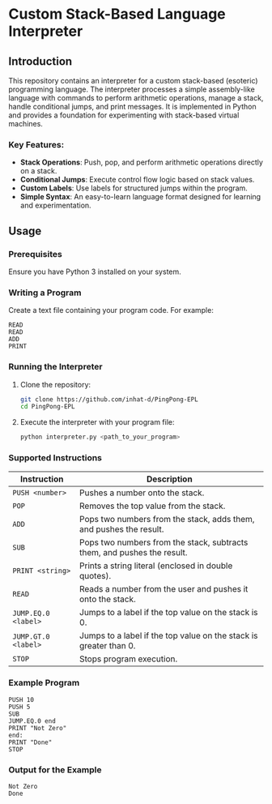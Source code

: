 # Custom Stack-Based Language Interpreter

## Introduction

This repository contains an interpreter for a custom stack-based (esoteric) programming language. The interpreter processes a simple assembly-like language with commands to perform arithmetic operations, manage a stack, handle conditional jumps, and print messages. It is implemented in Python and provides a foundation for experimenting with stack-based virtual machines.

### Key Features:
- **Stack Operations**: Push, pop, and perform arithmetic operations directly on a stack.
- **Conditional Jumps**: Execute control flow logic based on stack values.
- **Custom Labels**: Use labels for structured jumps within the program.
- **Simple Syntax**: An easy-to-learn language format designed for learning and experimentation.

## Usage

### Prerequisites
Ensure you have Python 3 installed on your system.

### Writing a Program
Create a text file containing your program code. For example:

```
READ
READ
ADD
PRINT
```

### Running the Interpreter
1. Clone the repository:
   ```bash
   git clone https://github.com/inhat-d/PingPong-EPL
   cd PingPong-EPL
   ```

2. Execute the interpreter with your program file:
   ```bash
   python interpreter.py <path_to_your_program>
   ```

### Supported Instructions
| **Instruction**  | **Description**                                                                 |
|-------------------|---------------------------------------------------------------------------------|
| `PUSH <number>`   | Pushes a number onto the stack.                                                |
| `POP`             | Removes the top value from the stack.                                         |
| `ADD`             | Pops two numbers from the stack, adds them, and pushes the result.            |
| `SUB`             | Pops two numbers from the stack, subtracts them, and pushes the result.       |
| `PRINT <string>`  | Prints a string literal (enclosed in double quotes).                          |
| `READ`            | Reads a number from the user and pushes it onto the stack.                   |
| `JUMP.EQ.0 <label>`| Jumps to a label if the top value on the stack is 0.                         |
| `JUMP.GT.0 <label>`| Jumps to a label if the top value on the stack is greater than 0.            |
| `STOP`            | Stops program execution.                                                     |

### Example Program
```assembly
PUSH 10
PUSH 5
SUB
JUMP.EQ.0 end
PRINT "Not Zero"
end:
PRINT "Done"
STOP
```

### Output for the Example
```
Not Zero
Done

